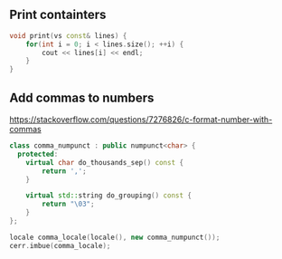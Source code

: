 ## Print containters
```cpp
void print(vs const& lines) {
    for(int i = 0; i < lines.size(); ++i) {
        cout << lines[i] << endl;
    }
}
```

## Add commas to numbers
https://stackoverflow.com/questions/7276826/c-format-number-with-commas
```cpp
class comma_numpunct : public numpunct<char> {
  protected:
    virtual char do_thousands_sep() const {
        return ',';
    }

    virtual std::string do_grouping() const {
        return "\03";
    }
};

locale comma_locale(locale(), new comma_numpunct());
cerr.imbue(comma_locale);
```